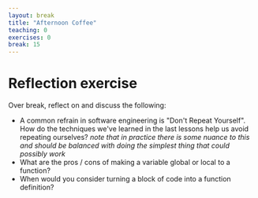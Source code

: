 ```yaml
---
layout: break
title: "Afternoon Coffee"
teaching: 0
exercises: 0
break: 15
---
```

# Reflection exercise

Over break, reflect on and discuss the following:
* A common refrain in software engineering is "Don't Repeat Yourself". How do the techniques we've learned in the last
lessons help us avoid repeating ourselves? _note that in practice there is some nuance to this and should be balanced
with doing the simplest thing that could possibly work_
* What are the pros / cons of making a variable global or local to a function? 
* When would you consider turning a block of code into a function definition?
